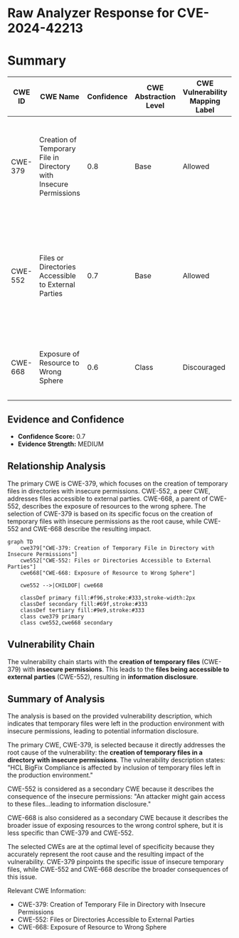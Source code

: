 # Raw Analyzer Response for CVE-2024-42213

# Summary
| CWE ID | CWE Name | Confidence | CWE Abstraction Level | CWE Vulnerability Mapping Label | CWE-Vulnerability Mapping Notes |
|---|---|---|---|---|---|
| CWE-379 | Creation of Temporary File in Directory with Insecure Permissions | 0.8 | Base | Allowed | Primary CWE. The vulnerability involves temporary files being left in a production environment with insecure permissions. |
| CWE-552 | Files or Directories Accessible to External Parties | 0.7 | Base | Allowed | Secondary candidate. The temporary files were accessible to external parties due to indexing, predictable URLs, or misconfigured permissions. |
| CWE-668 | Exposure of Resource to Wrong Sphere | 0.6 | Class | Discouraged | Secondary candidate. The files were exposed to the wrong control sphere. |

## Evidence and Confidence

*   **Confidence Score:** 0.7
*   **Evidence Strength:** MEDIUM

## Relationship Analysis
The primary CWE is CWE-379, which focuses on the creation of temporary files in directories with insecure permissions. CWE-552, a peer CWE, addresses files accessible to external parties. CWE-668, a parent of CWE-552, describes the exposure of resources to the wrong sphere. The selection of CWE-379 is based on its specific focus on the creation of temporary files with insecure permissions as the root cause, while CWE-552 and CWE-668 describe the resulting impact.

```mermaid
graph TD
    cwe379["CWE-379: Creation of Temporary File in Directory with Insecure Permissions"]
    cwe552["CWE-552: Files or Directories Accessible to External Parties"]
    cwe668["CWE-668: Exposure of Resource to Wrong Sphere"]
    
    cwe552 -->|CHILDOF| cwe668
    
    classDef primary fill:#f96,stroke:#333,stroke-width:2px
    classDef secondary fill:#69f,stroke:#333
    classDef tertiary fill:#9e9,stroke:#333
    class cwe379 primary
    class cwe552,cwe668 secondary
```

## Vulnerability Chain
The vulnerability chain starts with the **creation of temporary files** (CWE-379) with **insecure permissions**. This leads to the **files being accessible to external parties** (CWE-552), resulting in **information disclosure**.

## Summary of Analysis
The analysis is based on the provided vulnerability description, which indicates that temporary files were left in the production environment with insecure permissions, leading to potential information disclosure.

The primary CWE, CWE-379, is selected because it directly addresses the root cause of the vulnerability: the **creation of temporary files in a directory with insecure permissions**. The vulnerability description states: "HCL BigFix Compliance is affected by inclusion of temporary files left in the production environment."

CWE-552 is considered as a secondary CWE because it describes the consequence of the insecure permissions: "An attacker might gain access to these files...leading to information disclosure."

CWE-668 is also considered as a secondary CWE because it describes the broader issue of exposing resources to the wrong control sphere, but it is less specific than CWE-379 and CWE-552.

The selected CWEs are at the optimal level of specificity because they accurately represent the root cause and the resulting impact of the vulnerability. CWE-379 pinpoints the specific issue of insecure temporary files, while CWE-552 and CWE-668 describe the broader consequences of this issue.

Relevant CWE Information:
*   CWE-379: Creation of Temporary File in Directory with Insecure Permissions
*   CWE-552: Files or Directories Accessible to External Parties
*   CWE-668: Exposure of Resource to Wrong Sphere